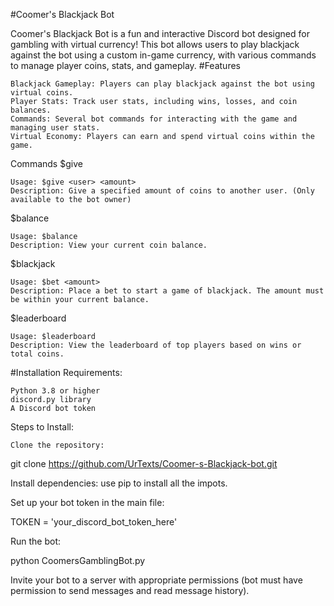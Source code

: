 #Coomer's Blackjack Bot

Coomer's Blackjack Bot is a fun and interactive Discord bot designed for gambling with virtual currency! This bot allows users to play blackjack against the bot using a custom in-game currency, with various commands to manage player coins, stats, and gameplay.
#Features

    Blackjack Gameplay: Players can play blackjack against the bot using virtual coins.
    Player Stats: Track user stats, including wins, losses, and coin balances.
    Commands: Several bot commands for interacting with the game and managing user stats.
    Virtual Economy: Players can earn and spend virtual coins within the game.

Commands
$give

    Usage: $give <user> <amount>
    Description: Give a specified amount of coins to another user. (Only available to the bot owner)

$balance

    Usage: $balance
    Description: View your current coin balance.

$blackjack <amount>

    Usage: $bet <amount>
    Description: Place a bet to start a game of blackjack. The amount must be within your current balance.

$leaderboard

    Usage: $leaderboard
    Description: View the leaderboard of top players based on wins or total coins.

#Installation
Requirements:

    Python 3.8 or higher
    discord.py library
    A Discord bot token

Steps to Install:

    Clone the repository:

git clone https://github.com/UrTexts/Coomer-s-Blackjack-bot.git

Install dependencies:
use pip to install all the impots.

Set up your bot token in the main file:

TOKEN = 'your_discord_bot_token_here'

Run the bot:

python CoomersGamblingBot.py

Invite your bot to a server with appropriate permissions (bot must have permission to send messages and read message history).
